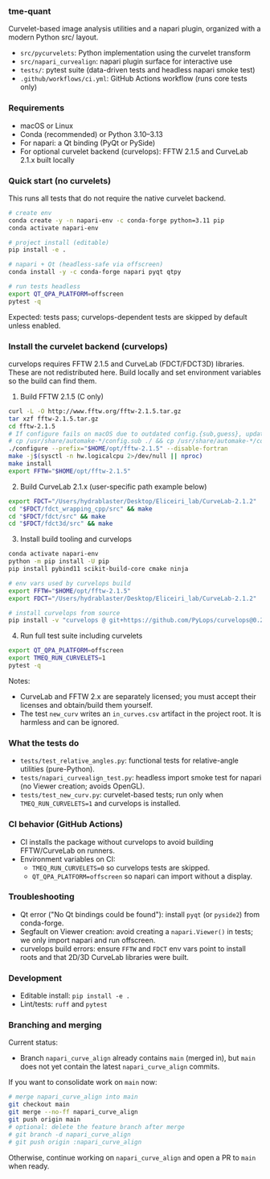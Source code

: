 ### tme-quant

Curvelet-based image analysis utilities and a napari plugin, organized with a modern Python src/ layout.

- `src/pycurvelets`: Python implementation using the curvelet transform
- `src/napari_curvealign`: napari plugin surface for interactive use
- `tests/`: pytest suite (data-driven tests and headless napari smoke test)
- `.github/workflows/ci.yml`: GitHub Actions workflow (runs core tests only)

### Requirements
- macOS or Linux
- Conda (recommended) or Python 3.10–3.13
- For napari: a Qt binding (PyQt or PySide)
- For optional curvelet backend (curvelops): FFTW 2.1.5 and CurveLab 2.1.x built locally

### Quick start (no curvelets)
This runs all tests that do not require the native curvelet backend.

```bash
# create env
conda create -y -n napari-env -c conda-forge python=3.11 pip
conda activate napari-env

# project install (editable)
pip install -e .

# napari + Qt (headless-safe via offscreen)
conda install -y -c conda-forge napari pyqt qtpy

# run tests headless
export QT_QPA_PLATFORM=offscreen
pytest -q
```

Expected: tests pass; curvelops-dependent tests are skipped by default unless enabled.

### Install the curvelet backend (curvelops)
curvelops requires FFTW 2.1.5 and CurveLab (FDCT/FDCT3D) libraries. These are not redistributed here. Build locally and set environment variables so the build can find them.

1) Build FFTW 2.1.5 (C only)
```bash
curl -L -O http://www.fftw.org/fftw-2.1.5.tar.gz
tar xzf fftw-2.1.5.tar.gz
cd fftw-2.1.5
# If configure fails on macOS due to outdated config.{sub,guess}, update from your system (optional):
# cp /usr/share/automake-*/config.sub ./ && cp /usr/share/automake-*/config.guess ./
./configure --prefix="$HOME/opt/fftw-2.1.5" --disable-fortran
make -j$(sysctl -n hw.logicalcpu 2>/dev/null || nproc)
make install
export FFTW="$HOME/opt/fftw-2.1.5"
```

2) Build CurveLab 2.1.x (user-specific path example below)
```bash
export FDCT="/Users/hydrablaster/Desktop/Eliceiri_lab/CurveLab-2.1.2"  # adjust to your path
cd "$FDCT/fdct_wrapping_cpp/src" && make
cd "$FDCT/fdct/src" && make
cd "$FDCT/fdct3d/src" && make
```

3) Install build tooling and curvelops
```bash
conda activate napari-env
python -m pip install -U pip
pip install pybind11 scikit-build-core cmake ninja

# env vars used by curvelops build
export FFTW="$HOME/opt/fftw-2.1.5"
export FDCT="/Users/hydrablaster/Desktop/Eliceiri_lab/CurveLab-2.1.2"  # adjust to your path

# install curvelops from source
pip install -v "curvelops @ git+https://github.com/PyLops/curvelops@0.23"
```

4) Run full test suite including curvelets
```bash
export QT_QPA_PLATFORM=offscreen
export TMEQ_RUN_CURVELETS=1
pytest -q
```

Notes:
- CurveLab and FFTW 2.x are separately licensed; you must accept their licenses and obtain/build them yourself.
- The test `new_curv` writes an `in_curves.csv` artifact in the project root. It is harmless and can be ignored.

### What the tests do
- `tests/test_relative_angles.py`: functional tests for relative-angle utilities (pure-Python).
- `tests/napari_curvealign_test.py`: headless import smoke test for napari (no Viewer creation; avoids OpenGL).
- `tests/test_new_curv.py`: curvelet-based tests; run only when `TMEQ_RUN_CURVELETS=1` and curvelops is installed.

### CI behavior (GitHub Actions)
- CI installs the package without curvelops to avoid building FFTW/CurveLab on runners.
- Environment variables on CI:
  - `TMEQ_RUN_CURVELETS=0` so curvelops tests are skipped.
  - `QT_QPA_PLATFORM=offscreen` so napari can import without a display.

### Troubleshooting
- Qt error ("No Qt bindings could be found"): install `pyqt` (or `pyside2`) from conda-forge.
- Segfault on Viewer creation: avoid creating a `napari.Viewer()` in tests; we only import napari and run offscreen.
- curvelops build errors: ensure `FFTW` and `FDCT` env vars point to install roots and that 2D/3D CurveLab libraries were built.

### Development
- Editable install: `pip install -e .`
- Lint/tests: `ruff` and `pytest`

### Branching and merging
Current status:
- Branch `napari_curve_align` already contains `main` (merged in), but `main` does not yet contain the latest `napari_curve_align` commits.

If you want to consolidate work on `main` now:
```bash
# merge napari_curve_align into main
git checkout main
git merge --no-ff napari_curve_align
git push origin main
# optional: delete the feature branch after merge
# git branch -d napari_curve_align
# git push origin :napari_curve_align
```

Otherwise, continue working on `napari_curve_align` and open a PR to `main` when ready.
